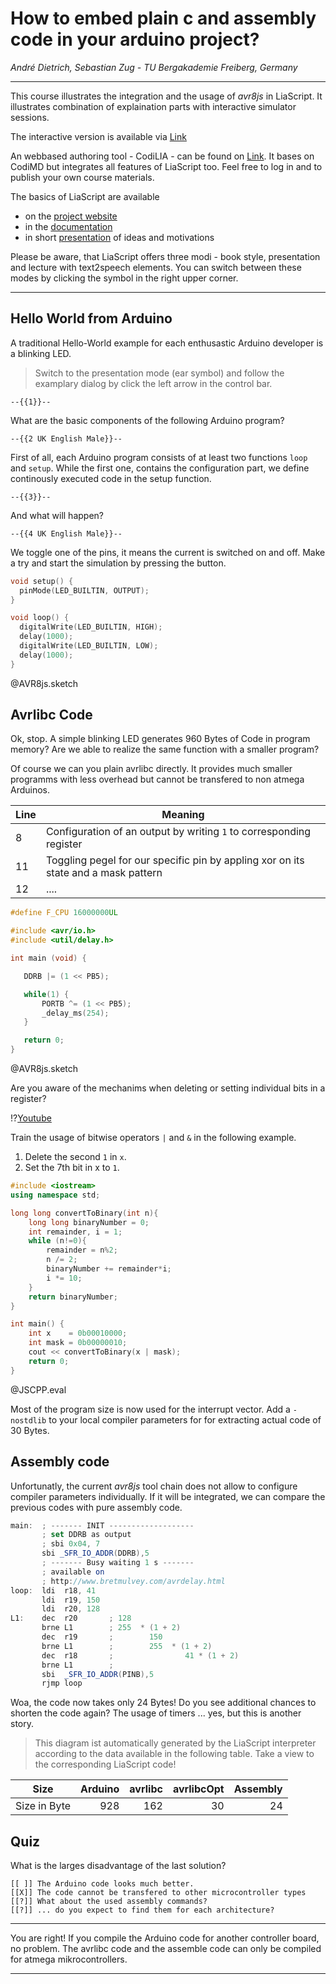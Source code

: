 <!--
author:   Sebastian Zug & André Dietrich
email:    sebastian.zug@informatik.tu-freiberg.de & andre.dietrich@informatik.tu-freiberg.de
version:  0.0.6
language: en

narrator: US English Male

import: https://github.com/LiaTemplates/AVR8js/main/README.md#10
  https://raw.githubusercontent.com/liaTemplates/JSCPP/master/README.md
-->

# How to embed plain c and assembly code in your arduino project?

_André Dietrich, Sebastian Zug - TU Bergakademie Freiberg, Germany_

---------------------

This course illustrates the integration and the usage of _avr8js_ in LiaScript. It illustrates combination of explaination parts with interactive simulator sessions.

The interactive version is available via [Link](https://liascript.github.io/course/?https://raw.githubusercontent.com/TUBAF-IfI-LiaScript/avr8js_demo/main/Readme.md#1)

An webbased authoring tool - CodiLIA - can be found on [Link](https://liamd.informatik.tu-freiberg.de/6VF6RN68SkSM9HEx_xj8RA?edit). It bases on CodiMD but integrates all features of LiaScript too. Feel free to log in and to publish your own course materials.

The basics of LiaScript are available

+ on the [project website](https://liascript.github.io)
+ in the [documentation](https://github.com/liaScript/docs)
+ in short [presentation](https://github.com/SebastianZug/WillkommenAufLiaScript) of ideas and motivations

Please be aware, that LiaScript offers three modi - book style, presentation and lecture with text2speech elements. You can switch between these modes by clicking the symbol in the right upper corner.

---------------------

## Hello World from Arduino

A traditional Hello-World example for each enthusastic Arduino developer is a blinking LED.

> Switch to the presentation mode (ear symbol) and follow the examplary dialog by click the left arrow in the control bar.

    --{{1}}--
What are the basic components of the following Arduino program?

    --{{2 UK English Male}}--
First of all, each Arduino program consists of at least two functions `loop` and `setup`. While the first one, contains the configuration part, we define continously executed code in the setup function.

    --{{3}}--
And what will happen?

    --{{4 UK English Male}}--
We toggle one of the pins, it means the current is switched on and off. Make a try and start the simulation by pressing the button.

<div>
<wokwi-led color="red" pin="13" port="B"></wokwi-led>
</div>

```cpp helloWorldinArduino.cpp
void setup() {
  pinMode(LED_BUILTIN, OUTPUT);
}

void loop() {
  digitalWrite(LED_BUILTIN, HIGH);
  delay(1000);
  digitalWrite(LED_BUILTIN, LOW);
  delay(1000);
}
```
@AVR8js.sketch


## Avrlibc Code

Ok, stop. A simple blinking LED generates 960 Bytes of Code in program memory? Are we able to realize the same function with a smaller program?

Of course we can you plain avrlibc directly. It provides much smaller programms with less overhead but cannot be transfered to non atmega Arduinos.

| Line | Meaning                                                                            |
| ---- | ---------------------------------------------------------------------------------- |
| 8    | Configuration of an output by writing `1` to corresponding register                |
| 11   | Toggling pegel for our specific pin by appling xor on its state and a mask pattern |
| 12   | ....                                                                               |


<div>
<wokwi-led color="red" pin="13" port="B"></wokwi-led>
<span id="simulation-time"></span>
</div>

```cpp avrc.cpp
#define F_CPU 16000000UL

#include <avr/io.h>
#include <util/delay.h>

int main (void) {

   DDRB |= (1 << PB5);

   while(1) {
       PORTB ^= (1 << PB5);
       _delay_ms(254);
   }

   return 0;
}
```
@AVR8js.sketch

Are you aware of the mechanims when deleting or setting individual bits in a register?

!?[Youtube](https://www.youtube.com/watch?v=BKzB6gdRyIM)


Train the usage of bitwise operators `|` and `&` in the following example.

1. Delete the second `1` in `x`.
2. Set the 7th bit in x to `1`.


```cpp  SetAndReset.cpp
#include <iostream>
using namespace std;

long long convertToBinary(int n){
    long long binaryNumber = 0;
    int remainder, i = 1;
    while (n!=0){
        remainder = n%2;
        n /= 2;
        binaryNumber += remainder*i;
        i *= 10;
    }
    return binaryNumber;
}

int main() {
    int x    = 0b00010000;
    int mask = 0b00000010;
    cout << convertToBinary(x | mask);
    return 0;
}
```
@JSCPP.eval

Most of the program size is now used for the interrupt vector. Add a `-nostdlib`
to your local compiler parameters for for extracting actual code of 30 Bytes.

## Assembly code

Unfortunatly, the current _avr8js_ tool chain does not allow to configure
compiler parameters individually. If it will be integrated, we can compare the
previous codes with pure assembly code.

```as
main:  ; ------- INIT -------------------
       ; set DDRB as output
       ; sbi 0x04, 7
       sbi _SFR_IO_ADDR(DDRB),5
       ; ------- Busy waiting 1 s -------
       ; available on
       ; http://www.bretmulvey.com/avrdelay.html
loop:  ldi  r18, 41
       ldi  r19, 150
       ldi  r20, 128
L1:    dec  r20       ; 128
       brne L1        ; 255  * (1 + 2)
       dec  r19       ;        150
       brne L1        ;        255  * (1 + 2)
       dec  r18       ;                41 * (1 + 2)
       brne L1        ;
       sbi  _SFR_IO_ADDR(PINB),5
       rjmp loop

```


Woa, the code now takes only 24 Bytes! Do you see additional chances to shorten the code again? The usage of timers ... yes, but this is another story.

> This diagram ist automatically generated by the LiaScript interpreter according to the data available in the following table. Take a view to the corresponding LiaScript code!

<!-- data-show data-type="barchart" -->
| Size         | Arduino | avrlibc | avrlibcOpt | Assembly |
| ------------ | -------:| -------:| ----------:| --------:|
| Size in Byte |     928 |     162 |         30 |       24 |

## Quiz

What is the larges disadvantage of the last solution?

    [[ ]] The Arduino code looks much better.
    [[X]] The code cannot be transfered to other microcontroller types
    [[?]] What about the used assembly commands?
    [[?]] ... do you expect to find them for each architecture?
***********************************************************************

You are right! If you compile the Arduino code for another controller board, no
problem. The avrlibc code and the assemble code can only be compiled for atmega
mikrocontrollers.

***********************************************************************
